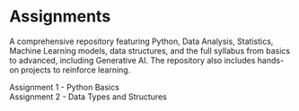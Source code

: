 # Assignments
A comprehensive repository featuring Python, Data Analysis, Statistics, Machine Learning models, data structures, and the full syllabus from basics to advanced, including Generative AI. The repository also includes hands-on projects to reinforce learning.

Assignment 1 - Python Basics    
Assignment 2 - Data Types and Structures


